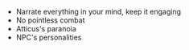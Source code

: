  - Narrate everything in your mind, keep it engaging
 - No pointless combat
 - Atticus's paranoia
 - NPC's personalities